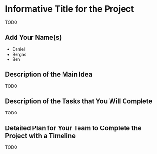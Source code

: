 # Informative Title for the Project

TODO

## Add Your Name(s)

- Daniel
- Bergas 
- Ben 

## Description of the Main Idea

TODO

## Description of the Tasks that You Will Complete

TODO

## Detailed Plan for Your Team to Complete the Project with a Timeline

TODO

